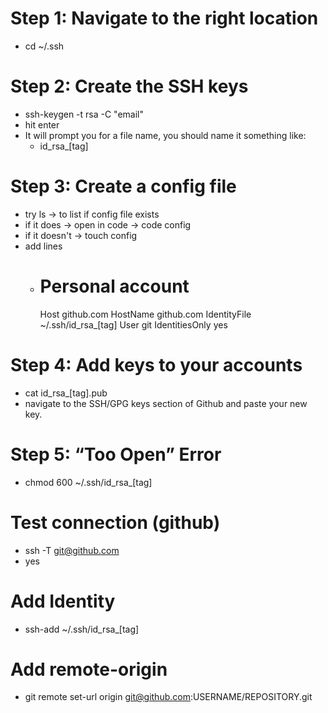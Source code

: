 # Step 1: Navigate to the right location
  - cd ~/.ssh
# Step 2: Create the SSH keys
  - ssh-keygen -t rsa -C "email"
  - hit enter
  - It will prompt you for a file name, you should name it something like:
      - id_rsa_[tag]
# Step 3: Create a config file
  - try ls -> to list if config file exists
  - if it does -> open in code -> code config
  - if it doesn't -> touch config
  - add lines
    - # Personal account
      Host github.com
      HostName github.com
      IdentityFile ~/.ssh/id_rsa_[tag]
      User git
      IdentitiesOnly yes
# Step 4: Add keys to your accounts
  - cat id_rsa_[tag].pub
  - navigate to the SSH/GPG keys section of Github and paste your new key.
# Step 5: “Too Open” Error
  - chmod 600 ~/.ssh/id_rsa_[tag]
# Test connection (github)
  - ssh -T git@github.com
  - yes
# Add Identity
  - ssh-add ~/.ssh/id_rsa_[tag]
# Add remote-origin
  - git remote set-url origin git@github.com:USERNAME/REPOSITORY.git
